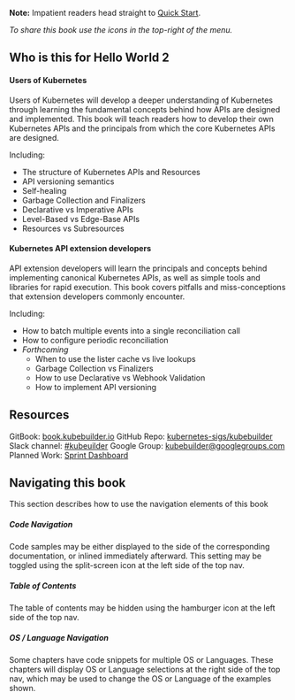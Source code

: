 **Note:** Impatient readers head straight to [Quick Start](quick_start.md).

*To share this book use the icons in the top-right of the menu.*

## Who is this for Hello World 2

#### Users of Kubernetes

Users of Kubernetes will develop a deeper understanding of Kubernetes through learning
the fundamental concepts behind how APIs are designed and implemented.  This book
will teach readers how to develop their own Kubernetes APIs and the
principals from which the core Kubernetes APIs are designed.

Including:

- The structure of Kubernetes APIs and Resources
- API versioning semantics
- Self-healing
- Garbage Collection and Finalizers
- Declarative vs Imperative APIs
- Level-Based vs Edge-Base APIs
- Resources vs Subresources

#### Kubernetes API extension developers

API extension developers will learn the principals and concepts behind implementing canonical
Kubernetes APIs, as well as simple tools and libraries for rapid execution.  This
book covers pitfalls and miss-conceptions that extension developers commonly encounter.

Including:

- How to batch multiple events into a single reconciliation call
- How to configure periodic reconciliation
- *Forthcoming*
    - When to use the lister cache vs live lookups
    - Garbage Collection vs Finalizers
    - How to use Declarative vs Webhook Validation
    - How to implement API versioning

## Resources

GitBook: [book.kubebuilder.io](http://book.kubebuilder.io)
GitHub Repo: [kubernetes-sigs/kubebuilder](https://github.com/kubernetes-sigs/kubebuilder)
Slack channel: [#kubeuilder](http://slack.k8s.io/#kubebuilder)
Google Group: [kubebuilder@googlegroups.com](https://groups.google.com/forum/#!forum/kubebuilder)
Planned Work: [Sprint Dashboard](https://github.com/kubernetes-sigs/kubebuilder/projects/1)

## Navigating this book

This section describes how to use the navigation elements of this book

##### Code Navigation

Code samples may be either displayed to the side of the corresponding documentation, or inlined
immediately afterward.  This setting may be toggled using the split-screen icon at the left side
of the top nav.

##### Table of Contents

The table of contents may be hidden using the hamburger icon at the left side of the top nav.

##### OS / Language Navigation

Some chapters have code snippets for multiple OS or Languages.  These chapters will display OS
or Language selections at the right side of the top nav, which may be used to change the
OS or Language of the examples shown.
